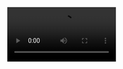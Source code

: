 


<video controls width="250">

  <source src="ttps://science.nasa.gov/wp-content/uploads/2024/03/6085_sol_200_autonav.mp4" type="video/mp4" />

  Download the

  <a href="/media/cc0-videos/flower.mp4">MP4</a>
  video.
</video>
